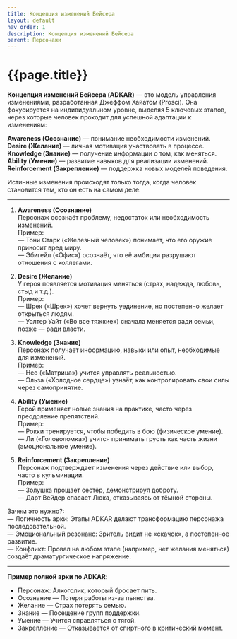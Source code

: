 ```yaml
---
title: Концепция изменений Бейсера
layout: default
nav_order: 1
description: Концепция изменений Бейсера
parent: Персонажи
---
```


# {{page.title}}

**Концепция изменений Бейсера (ADKAR)** — это модель управления изменениями, разработанная Джеффом Хайатом (Prosci). Она фокусируется на индивидуальном уровне, выделяя 5 ключевых этапов, через которые человек проходит для успешной адаптации к изменениям:


**Awareness (Осознание)** — понимание необходимости изменений.  
**Desire (Желание)** — личная мотивация участвовать в процессе.  
**Knowledge (Знание)** — получение информации о том, как меняться.  
**Ability (Умение)** — развитие навыков для реализации изменений.  
**Reinforcement (Закрепление)** — поддержка новых моделей поведения.  

Истинные изменения происходят только тогда, когда человек становится тем, кто он есть на самом деле.  

---

1. **Awareness (Осознание)**  
Персонаж осознаёт проблему, недостаток или необходимость изменений.  
Пример:  
— Тони Старк («Железный человек») понимает, что его оружие приносит вред миру.  
— Эбигейл («Офис») осознаёт, что её амбиции разрушают отношения с коллегами.  

2. **Desire (Желание)**  
У героя появляется мотивация меняться (страх, надежда, любовь, стыд и т.д.).  
Пример:  
— Шрек («Шрек») хочет вернуть уединение, но постепенно желает открыться людям.  
— Уолтер Уайт («Во все тяжкие») сначала меняется ради семьи, позже — ради власти.  

3. **Knowledge (Знание)**  
Персонаж получает информацию, навыки или опыт, необходимые для изменений.  
Пример:  
— Нео («Матрица») учится управлять реальностью.  
— Эльза («Холодное сердце») узнаёт, как контролировать свои силы через самопринятие.  

4. **Ability (Умение)**  
Герой применяет новые знания на практике, часто через преодоление препятствий.  
Пример:  
— Рокки тренируется, чтобы победить в бою (физическое умение).  
— Ли («Головоломка») учится принимать грусть как часть жизни (эмоциональное умение).  

5. **Reinforcement (Закрепление)**  
Персонаж подтверждает изменения через действие или выбор, часто в кульминации.  
Пример:  
— Золушка прощает сестёр, демонстрируя доброту.  
— Дарт Вейдер спасает Люка, отказываясь от тёмной стороны.  

Зачем это нужно?:  
— Логичность арки: Этапы ADKAR делают трансформацию персонажа последовательной.  
— Эмоциональный резонанс: Зритель видит не «скачок», а постепенное развитие.  
— Конфликт: Провал на любом этапе (например, нет желания меняться) создаёт драматургическое напряжение.  

---

**Пример полной арки по ADKAR**:
- Персонаж: Алкоголик, который бросает пить.
- Осознание — Потеря работы из-за пьянства.
- Желание — Страх потерять семью.
- Знание — Посещение групп поддержки.
- Умение — Учится справляться с тягой.
- Закрепление — Отказывается от спиртного в критический момент.


